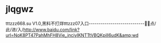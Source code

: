 # jlqgwz
tttzzz668.su V1.0,黑料不打烊tttzzz07入口----------------------------👜👜点/此/进/入/http://www.baidu.com/link?url=NoK8PT47PahMhFH8Vie_jnciyIKNTTtVBQKpill6udK&amp;wd
